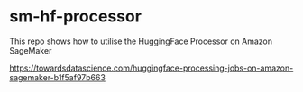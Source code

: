 # sm-hf-processor
This repo shows how to utilise the HuggingFace Processor on Amazon SageMaker


https://towardsdatascience.com/huggingface-processing-jobs-on-amazon-sagemaker-b1f5af97b663